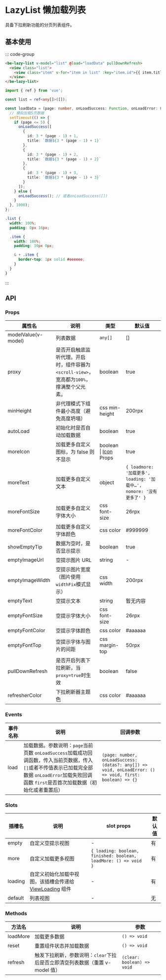 # LazyList 懒加载列表

具备下拉刷新功能的分页列表组件。

## 基本使用

::: code-group

```html [template]
<be-lazy-list v-model="list" @load="loadData" pullDownRefresh>
  <view class="list">
    <view class="item" v-for="item in list" :key="item.id">{{ item.title }}</view>
  </view>
</be-lazy-list>
```

```ts [script]
import { ref } from 'vue';

const list = ref<any[]>([]);

const loadData = (page: number, onLoadSuccess: Function, onLoadError: Function, first: boolean) => {
  // 模拟加载5页数据
  setTimeout(() => {
    if (page <= 5) {
      onLoadSuccess([
        {
          id: 3 * (page - 1) + 1,
          title: `数据${3 * (page - 1) + 1}`
        },
        {
          id: 3 * (page - 1) + 2,
          title: `数据${3 * (page - 1) + 2}`
        },
        {
          id: 3 * (page - 1) + 3,
          title: `数据${3 * (page - 1) + 3}`
        }
      ]);
    } else {
      onLoadSuccess(); // 或者onLoadSuccess([])
    }
  }, 1000);
};
```

```scss [style scoped]
.list {
  width: 100%;
  padding: 0px 16px;

  .item {
    width: 100%;
    padding: 30px 0px;

    & + .item {
      border-top: 1px solid #eeeeee;
    }
  }
}
```

:::

<ExampleIframe url="/pages/lazyList/basic" height="400px" maxWidth="375px"></ExampleIframe>

## API

### Props

| 属性名              | 说明                                                                                      | 类型                                      | 默认值                                                               |
| ------------------- | ----------------------------------------------------------------------------------------- | ----------------------------------------- | -------------------------------------------------------------------- |
| modelValue(v-model) | 列表数据                                                                                  | `any[]`                                   | []                                                                   |
| proxy               | 是否开启触底监听代理。开启时，组件容器为`<scroll-view>`，宽高都为`100%`，撑满整个父元素。 | boolean                                   | true                                                                 |
| minHeight           | 非代理模式下组件最小高度（避免高度坍塌）                                                  | css min-height                            | 200rpx                                                               |
| autoLoad            | 初始化时是否自动加载数据                                                                  | boolean                                   | true                                                                 |
| moreIcon            | 加载更多自定义图标，为 false 则不显示                                                     | boolean \| [Icon](/components/icon) Props | true                                                                 |
| moreText            | 加载更多自定义文本                                                                        | object                                    | `{ loadmore: '加载更多', loading: '加载中…', nomore: '没有更多了' }` |
| moreFontSize        | 加载更多自定义字体大小                                                                    | css font-size                             | 26rpx                                                                |
| moreFontColor       | 加载更多自定义字体颜色                                                                    | css color                                 | #999999                                                              |
| showEmptyTip        | 数据为空时，是否显示提示                                                                  | boolean                                   | true                                                                 |
| emptyImageUrl       | 空提示图片 URL                                                                            | string                                    | -                                                                    |
| emptyImageWidth     | 空提示图片宽度（图片使用`widthFix`模式显示）                                              | css width                                 | 200rpx                                                               |
| emptyText           | 空提示文本                                                                                | string                                    | 暂无内容                                                             |
| emptyFontSize       | 空提示字体大小                                                                            | css font-size                             | 26rpx                                                                |
| emptyFontColor      | 空提示字体颜色                                                                            | css color                                 | #aaaaaa                                                              |
| emptyFontTop        | 空提示字体与图片的间距                                                                    | css margin-top                            | 50rpx                                                                |
| pullDownRefresh     | 是否开启列表下拉刷新，当`proxy=true`时生效                                                | boolean                                   | false                                                                |
| refresherColor      | 下拉刷新器主题色                                                                          | css color                                 | #aaaaaa                                                              |

### Events

| 事件名称 | 说明                                                                                                                                                                                                 | 回调参数                                                                                                |
| -------- | ---------------------------------------------------------------------------------------------------------------------------------------------------------------------------------------------------- | ------------------------------------------------------------------------------------------------------- |
| load     | 加载数据。参数说明：`page`当前页数 `onLoadSuccess`加载成功回调函数，传入当前页数据，传入`[]`或者不传值表示已加载完全部数据 `onLoadError`加载失败回调函数 `first`是否首次加载数据（初始化或者重置后） | `(page: number, onLoadSuccess: (datas?: any[]) => void, onLoadError: () => void, first: boolean) => {}` |

### Slots

| 插槽名  | 说明                                                                                | slot props                                                      | 默认值 |
| ------- | ----------------------------------------------------------------------------------- | --------------------------------------------------------------- | ------ |
| empty   | 自定义空提示视图                                                                    | -                                                               | 有     |
| more    | 自定义加载更多视图                                                                  | `{ loading: boolean, finished: boolean, loadMore: () => void }` | 有     |
| loading | 自定义初始化加载中视图，该插槽会传递给 [ViewLoading](/components/view-loading) 组件 | -                                                               | 有     |
| default | 列表视图                                                                            | -                                                               | 无     |

### Methods

| 方法名   | 说明                                                                         | 参数                       |
| -------- | ---------------------------------------------------------------------------- | -------------------------- |
| loadMore | 加载更多数据                                                                 | `() => void`               |
| reset    | 重置组件状态并加载数据                                                       | `() => void`               |
| refresh  | 触发下拉刷新，参数说明：`clear`下拉后是否立即清空列表数据（重置 v-model 值） | `(clear: boolean) => void` |

<script setup lang="ts">
import ExampleIframe from "../src/ExampleIframe.vue";
</script>
